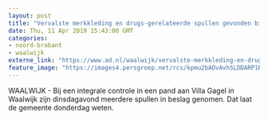 ```yaml
---
layout: post
title: "Vervalste merkkleding en drugs-gerelateerde spullen gevonden bij controle in Waalwijk"
date: Thu, 11 Apr 2019 15:43:00 GMT
categories: 
- noord-brabant 
- waalwijk 
externe_link: "https://www.ad.nl/waalwijk/vervalste-merkkleding-en-drugs-gerelateerde-spullen-gevonden-bij-controle-in-waalwijk~ad13ea12/"
feature_image: "https://images4.persgroep.net/rcs/kpmu2bAOvAvhSLDDARP1Rc7WpqI/diocontent/100227117/_fitwidth/400/?appId=21791a8992982cd8da851550a453bd7f&quality=0.7"
---
```


WAALWIJK - Bij een integrale controle in een pand aan Villa Gagel in Waalwijk zijn dinsdagavond meerdere spullen in beslag genomen. Dat laat de gemeente donderdag weten.
